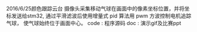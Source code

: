 2016/6/25颜色跟踪云台
	摄像头采集移动气球在画面中的像素坐标位置，并将坐标发送给stm32,
	通过平滑滤波后使用增量式 pid 算法用 pwm 方波控制电机追踪气球，
	使气球始终位于画面中心。
code :
	程序源码
doc  : 
	演示gif及比赛ppt

